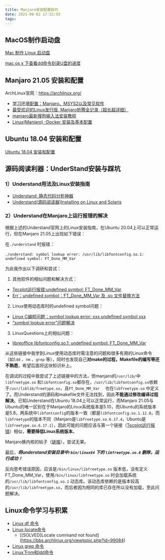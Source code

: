 ```yaml
---
title: Manjaro安装配置踩坑
date: 2021-06-02 17:32:55
tags:
---
```




## MacOS制作启动盘

[Mac 制作 Linux 启动盘](https://www.cnblogs.com/sitoi/p/13047622.html)

[mac os x 下查看dd命令刻录U盘的进度](https://blog.csdn.net/weixin_33807284/article/details/92859241)



## Manjaro 21.05 安装和配置

ArchLinux官网：https://archlinux.org/

 - [学习环境配置：Manjaro、MSYS2以及常见软件](https://www.cnblogs.com/wurui1994/p/6279501.html)
 - [最受欢迎的Linux发行版, Manjaro折腾全记录（超长超详细）]("https://www.jianshu.com/p/21c39bc4dd31")
- [manjaro最新搜狗输入法安装教程]("https://www.136.la/java/show-55970.html")
- [Linux(Manjaro) -Docker 安装及基本配置](https://www.cnblogs.com/imzhizi/p/10718310.html)




## Ubuntu 18.04 安装和配置
[Ubuntu 18.04 安装和配置](https://zhuanlan.zhihu.com/p/38364829)



## 源码阅读利器：UnderStand安装与踩坑

### 1）Understand用法及Linux安装指南

 - [Understand: 静态代码分析神器](https://zhuanlan.zhihu.com/p/44776823)
 - [Understand(源码阅读器)Installing on Linux and Solaris](https://support.scitools.com/t/installing-on-linux-and-solaris/34)

### 2）Understand在Manjaro上运行报错的解决

根据上述的Understand官网上的Linux安装指南，在Ubuntu 20.04上可以正常运行，但在Manjaro 21.05上出现如下错误：

在`./understand` 时报错：

​	`./understand: symbol lookup error: /usr/lib/libfontconfig.so.1: undefined symbol: FT_Done_MM_Var`

为此我作出以下调研和尝试：

1. 其他软件的相似问题和解决方式：
 - [Tecplot运行报错:undefined symbol: FT_Done_MM_Var](https://blog.csdn.net/weixin_41174045/article/details/115741968)
 - [Err：undefined symbol：FT_Done_MM_Var 及 .so 文件替换方法](https://blog.csdn.net/qq_45569859/article/details/103341971)
2. Linux使用动态库时的undefined symbol问题：
 - [Linux C编程问题：symbol lookup error: xxx undefined symbol xxx](https://blog.csdn.net/guangyacyb/article/details/85165231?utm_medium=distribute.pc_relevant.none-task-blog-2%7Edefault%7EBlogCommendFromBaidu%7Edefault-5.control&depth_1-utm_source=distribute.pc_relevant.none-task-blog-2%7Edefault%7EBlogCommendFromBaidu%7Edefault-5.control)
 - ["symbol lookup error"问题解决](https://blog.csdn.net/dfman1978/article/details/6104544)
3. LinuxQuestions上的相似问题：
 - [libreoffice libfontconfig.so.1: undefined symbol: FT_Done_MM_Var](https://www.linuxquestions.org/questions/slackware-14/libreoffice-libfontconfig-so-1-undefined-symbol-ft_done_mm_var-4175665794/?__cf_chl_jschl_tk__=369654a585808df0dfb545a61055e86a3c75a6a9-1622624792-0-AdAhDup71USuBhSCHZOhTIyF2Qkc9S7lvAPBCx90jYXf1-1KrPFU2Bu4tF1dQcH1KLNQQMXeVkCkjetRZ2bYxDIngiM26sx6ocPE0HKlyhlp-8VoX_ar9vQqV7M-5sgP8zwHt_AdrPGaCay-ahSIgrYL25MNCS260O4WwvanLcVNOjVc3jlsGZphOymef5vs_SGJy70B5y6fZpGDVQLIM7qizqEhOIt2lP0L1FIIWzu3iRIt7_Ozi7I6LLZlxS2oNb5pBqJULDEJQ2iymBO5q7F6-85iMPfBVCSPGw_6Eq67BbgvH3C8PLaszRAaaYyKk8xTRZbbL2-h47yY8shc_2RcTpaU3JlOKbBX1OW6suFe96CSfvxr1PBUjP1EsE9KSlYtQo0P8fHBH8uGbdVsVAsjT1In4NOPuYeXWRO74RCbe7qS8N10mP7KOPuwt-Q39umxi9Xq_o8B6B0dwCZq9-e65zZEqDQMBAfAw7OKqau0x7SfJWIK6CK9-aGx4dPbuS_skJOmxJNWwN6DuaavTsddgQSqZcwroEFjwdzbtS6s4zBWI3OXS3ilQN3GNDOMtr4dhqaxJT9UYxAaJfZkOAo)

从这些链接中我学到Linux使用动态库时需注意的问题和很多有用的Linux命令（如`ldd` 、`nm` 、`grep` 等），同时也发现自己**对make的过程，Makefile的编写等还不熟悉**，希望后面将这块知识补上。

在调试的过程中我尝试了上述链接中的方法，但manjaro的`/usr/lib/`中 `libfreetype.so` 和`libfontconfig.so`都存在，`/usr/lib/libfontconfig.so`依赖于`/usr/liblib/freetype.so`，且`FT_Done_MM_Var	` 也在`libfreetype.so` 中定义了。而Understand的源码和makefile文件无法找到，因此**不能通过修改编译过程解决**。已知Understand在Ubuntu 18.04上可以正常运行，而Manjaro 21.05与Ubuntu的唯一区别在于Manjaro的Linux系统版本是5.10，而Ubuntu的系统版本是5.8，两系统中`libfontconfig`的版本一致（都是`libfontconfig.so.1.12.0`，而`libfreetype`的版本不同（Manjaro是`libfreetype.so.6.17.4`，Ubuntu是`libfreetype.so.6.17.1`），因此可能的问题应该与第一个链接（[Tecplot运行报错](https://blog.csdn.net/weixin_41174045/article/details/115741968)）相似，**需要降低Linux系统版本**。

Manjaro换内核的帖子（[链接](https://tieba.baidu.com/p/6406292549)），尝试无果。

最后，***将understand安装目录中`/bin/linux64` 下的 `libfreetype.so.6` 删除，运行成功！***

反向思考错误原因，应该是`/bin/linux/libfreetype.so` 版本低，没有定义FT_Done_MM_Var，使用`/bin/linux/libfreetype.so` 时会加载系统的`/usr/lib/libfontconfig.so.1` 动态库。该动态库依赖的是版本较高的`/usr/lib/libfreetype.so`，而后者因为相同的库已存在所以没有加载，至此问题解决。



## Linux命令学习与积累

 - [Linux df 命令](https://www.runoob.com/linux/linux-comm-df.html)
 - [Linux locate命令](https://www.runoob.com/linux/linux-comm-locate.html)
    - [\[SOLVED]Locate command not found](https://bbs.archlinux.org/viewtopic.php?id=99084)
 - [Linux grep 命令](https://www.runoob.com/linux/linux-comm-grep.html)
 - [Linux下nm和ldd命令](https://blog.csdn.net/netwalk/article/details/19335771)



